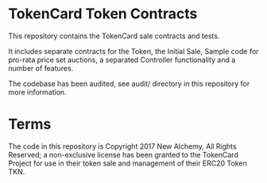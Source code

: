 # TokenCard Token Contracts
This repository contains the TokenCard sale contracts and tests.

It includes separate contracts for the Token, the Initial Sale, Sample code for pro-rata price set auctions, a separated Controller functionality and a number of features.

The codebase has been audited, see audit/ directory in this repository for more information. 

# Terms
The code in this repository is Copyright 2017 New Alchemy, All Rights Reserved; a non-exclusive license has been granted to the TokenCard Project for use in their token sale and management of their ERC20 Token TKN. 
